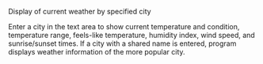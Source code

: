 Display of current weather by specified city

Enter a city in the text area to show current temperature and condition, temperature range, feels-like temperature, humidity index, wind speed, and sunrise/sunset times. 
If a city with a shared name is entered, program displays weather information of the more popular city.
